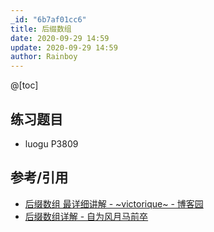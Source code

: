 ```yaml
---
_id: "6b7af01cc6"
title: 后缀数组
date: 2020-09-29 14:59
update: 2020-09-29 14:59
author: Rainboy
---
```


@[toc]


## 练习题目

 - luogu P3809


## 参考/引用

- [后缀数组 最详细讲解 - ~victorique~ - 博客园](https://www.cnblogs.com/victorique/p/8480093.html)
- [后缀数组详解 - 自为风月马前卒](https://www.cnblogs.com/zwfymqz/p/8413523.html)


